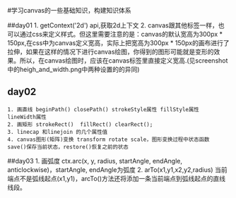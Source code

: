 #学习canvas的一些基础知识，构建知识体系

##day01
    1. getContext('2d')  api,获取2d上下文
    2. canvas跟其他标签一样，也可以通过css来定义样式。但这里需要注意的是：canvas的默认宽高为300px * 150px,在css中为canvas定义宽高，实际上把宽高为300px * 150px的画布进行了拉伸，如果在这样的情况下进行canvas绘图，你得到的图形可能就是变形的效果。所以，在canvas绘图时，应该在canvas标签里直接定义宽高.(见screenshot中的heigh_and_width.png中两种设置的的异同)

## day02
    1. 画直线 beginPath() closePath() strokeStyle属性 fillStyle属性 lineWidth属性
    2. 画矩形 strokeRect()  fillRect() clearRect();
    3. linecap 和linejoin 的几个属性值
    4. canvas图形(矩阵)变换 transform rotate scale，图形变换过程中状态函数 save()保存当前状态，restore()恢复之前的状态
##day03
    1. 画弧度  ctx.arc(x, y, radius, startAngle, endAngle, anticlockwise)，startAngle, endAngle为弧度
    2. arTo(x1,y1,x2,y2,radius)    当前端点不是弧线起点(x1,y1)，arcTo()方法还将添加一条当前端点到弧线起点的直线线段。

